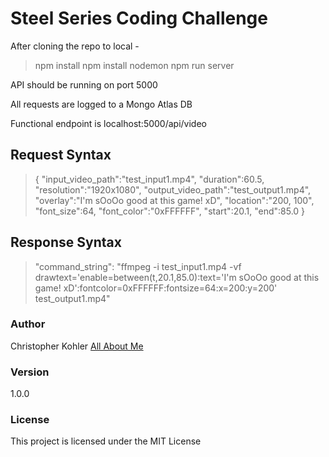 # Steel Series Coding Challenge

After cloning the repo to local -

> npm install
> npm install nodemon
> npm run server

API should be running on port 5000

All requests are logged to a Mongo Atlas DB

Functional endpoint is localhost:5000/api/video

## Request Syntax

> {
>     "input_video_path":"test_input1.mp4",
>     "duration":60.5,
>     "resolution":"1920x1080",
>     "output_video_path":"test_output1.mp4",
>     "overlay":"I'm sOoOo good at this game! xD",
>     "location":"200, 100",
>     "font_size":64,
>     "font_color":"0xFFFFFF",
>     "start":20.1,
>     "end":85.0
> }

## Response Syntax

> "command_string": "ffmpeg -i test_input1.mp4 -vf drawtext='enable=between(t,20.1,85.0):text='I'm sOoOo good at this game! xD':fontcolor=0xFFFFFF:fontsize=64:x=200:y=200' test_output1.mp4"

### Author

Christopher Kohler
[All About Me](https://chriskohler1972.w3spaces.com/)

### Version

1.0.0

### License

This project is licensed under the MIT License
